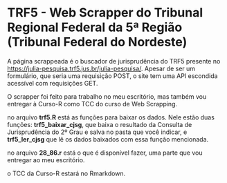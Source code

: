 # TRF5 - Web Scrapper do Tribunal Regional Federal da 5ª Região (Tribunal Federal do Nordeste)

A página scrappeada é o buscador de jurisprudência do TRF5 presente no https://julia-pesquisa.trf5.jus.br/julia-pesquisa/.
Apesar de ser um formulário, que seria uma requisição POST, o site tem uma API escondida acessível com requisições GET.

O scrapper foi feito para trabalho no meu escritório, mas também vou entregar à Curso-R como TCC do curso de Web Scrapping.

no arquivo **trf5.R** está as funções para baixar os dados. Nele estão duas funções: **trf5_baixar_cjsg**, que baixa o resultado da Consulta de Jurisprudência do 2º Grau e salva no pasta que você indicar, e **trf5_ler_cjsg** que lê os dados baixados com essa função mencionada.

no arquivo **28_86.r** está o que é disponível fazer, uma parte que vou entregar ao meu escritório.

o TCC da Curso-R estará no Rmarkdown.
